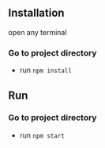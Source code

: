 ## Installation
open any terminal

### Go to project directory
- run `npm install`

## Run
### Go to project directory
- run `npm start`
